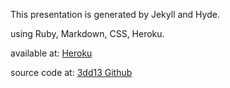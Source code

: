 This presentation is generated by Jekyll and Hyde.

using Ruby, Markdown, CSS, Heroku.

available at: [Heroku](http://it-career-in-hk-hkust-3dd13.heroku.com/ "Heroku")

source code at: [3dd13 Github](http://github.com/3dd13/ "3dd13")